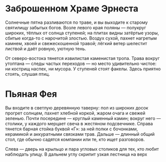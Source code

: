 # Заброшенном Храме Эрнеста
Солнечные пятна разливаются по траве, и вы выходите к старому святилищу забытых богов. 
Возле левого края поляны — полукруг широких, тёплых от солнца ступеней; на плитах видны затёртые узоры, сбитые когда-то с нарочитой злостью. 
Воздух сухой, пахнет нагретым камнем, хвоей и свежескошенной травой; лёгкий ветер шелестит листвой и даёт ровную, уютную тень.

От северо-востока тянется извилистая каменистая тропа. 
Трава вокруг утоптана — следы частых переходов — но место удивительно чистое: ни кострищ наспех, ни мусора. 
У ступеней стоят факелы. Здесь приятно стоять, слушая птиц.

# Пьяная Фея
Вы входите в светлую деревянную таверну: пол из широких досок прогрет солнцем, пахнет хлебной коркой, жаром очага и свежей зеленью. 
Почти посередине — круглый каменный камин; вокруг него — столики, у каждого мерцает свеча в жестяном подсвечнике. 
Справа тянется барная стойка буквой «Г»: за ней полки с бочонками, керамикой и аккуратными связками трав. 
Дальше — длинный общий стол, где обычно садятся компании или те, кто ищет разговоров.

Слева — дверь на крыльцо и пара угловых столиков для тех, кто любит наблюдать улицу. В дальнем углу скрипит узкая лестница на верх
